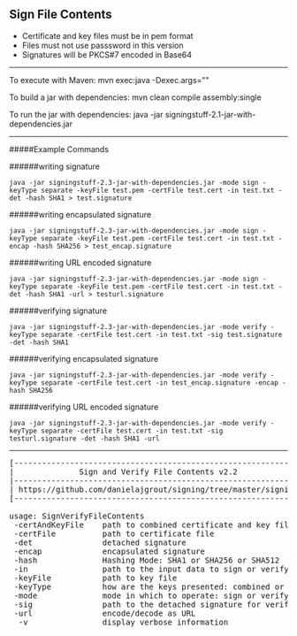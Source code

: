 Sign File Contents
------------------
* Certificate and key files must be in pem format
* Files must not use passsword in this version
* Signatures will be PKCS#7 encoded in Base64

---
To execute with Maven: mvn exec:java -Dexec.args="<parameters>"

To build a jar with dependencies: mvn clean compile assembly:single

To run the jar with dependencies: java -jar signingstuff-2.1-jar-with-dependencies.jar 

---

#####Example Commands

######writing signature
```
java -jar signingstuff-2.3-jar-with-dependencies.jar -mode sign -keyType separate -keyFile test.pem -certFile test.cert -in test.txt -det -hash SHA1 > test.signature
```
######writing encapsulated signature
```
java -jar signingstuff-2.3-jar-with-dependencies.jar -mode sign -keyType separate -keyFile test.pem -certFile test.cert -in test.txt -encap -hash SHA256 > test_encap.signature
```
######writing URL encoded signature
```
java -jar signingstuff-2.3-jar-with-dependencies.jar -mode sign -keyType separate -keyFile test.pem -certFile test.cert -in test.txt -det -hash SHA1 -url > testurl.signature
```
######verifying signature
```
java -jar signingstuff-2.3-jar-with-dependencies.jar -mode verify -keyType separate -certFile test.cert -in test.txt -sig test.signature -det -hash SHA1
```
######verifying encapsulated signature
```
java -jar signingstuff-2.3-jar-with-dependencies.jar -mode verify -keyType separate -certFile test.cert -in test_encap.signature -encap -hash SHA256
```
######verifying URL encoded signature
```
java -jar signingstuff-2.3-jar-with-dependencies.jar -mode verify -keyType separate -certFile test.cert -in test.txt -sig testurl.signature -det -hash SHA1 -url
```
---

<pre>
[-------------------------------------------------------------------]
|              Sign and Verify File Contents v2.2                   |
|-------------------------------------------------------------------|
| https://github.com/danielajgrout/signing/tree/master/signingstuff |
[-------------------------------------------------------------------]

usage: SignVerifyFileContents
 -certAndKeyFile <path>   path to combined certificate and key file
 -certFile <path>         path to certificate file
 -det               detached signature
 -encap             encapsulated signature
 -hash <mode>             Hashing Mode: SHA1 or SHA256 or SHA512
 -in <path>               path to the input data to sign or verify
 -keyFile <path>          path to key file
 -keyType <mode>          how are the keys presented: combined or separate
 -mode <mode>             mode in which to operate: sign or verify
 -sig <path>              path to the detached signature for verification mode
 -url               encode/decode as URL
  -v                display verbose information
</pre>


